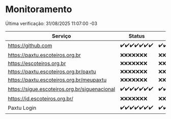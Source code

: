 # Monitoramento

Última verificação: 31/08/2025 11:07:00 -03

|Serviço|Status|Últimas 24h|
|---|---|---|
|https://github.com|<span title="2025-08-24: OK=23">✔️</span><span title="2025-08-25: OK=23">✔️</span><span title="2025-08-26: OK=23">✔️</span><span title="2025-08-27: OK=23">✔️</span><span title="2025-08-28: OK=23">✔️</span><span title="2025-08-29: OK=23">✔️</span><span title="2025-08-30: OK=13">✔️</span>|<span title="30/08/2025 11:07:00 -03 : 200">✔️</span><span title="30/08/2025 12:07:00 -03 : 200">✔️</span><span title="30/08/2025 13:09:00 -03 : 200">✔️</span><span title="30/08/2025 14:06:00 -03 : 200">✔️</span><span title="30/08/2025 15:11:00 -03 : 200">✔️</span><span title="30/08/2025 16:06:00 -03 : 200">✔️</span><span title="30/08/2025 17:08:00 -03 : 200">✔️</span><span title="30/08/2025 18:07:00 -03 : 200">✔️</span><span title="30/08/2025 19:07:00 -03 : 200">✔️</span><span title="30/08/2025 20:08:00 -03 : 200">✔️</span><span title="30/08/2025 21:49:00 -03 : 200">✔️</span><span title="30/08/2025 23:23:00 -03 : 200">✔️</span><span title="31/08/2025 00:30:00 -03 : 200">✔️</span><span title="31/08/2025 01:10:00 -03 : 200">✔️</span><span title="31/08/2025 02:08:00 -03 : 200">✔️</span><span title="31/08/2025 03:12:00 -03 : 200">✔️</span><span title="31/08/2025 04:08:00 -03 : 200">✔️</span><span title="31/08/2025 05:11:00 -03 : 200">✔️</span><span title="31/08/2025 06:08:00 -03 : 200">✔️</span><span title="31/08/2025 07:08:00 -03 : 200">✔️</span><span title="31/08/2025 08:06:00 -03 : 200">✔️</span><span title="31/08/2025 09:16:00 -03 : 200">✔️</span><span title="31/08/2025 10:15:00 -03 : 200">✔️</span><span title="31/08/2025 11:07:00 -03 : 200">✔️</span>|
|https://paxtu.escoteiros.org.br|<span title="2025-08-24: Falhas=23">❌</span><span title="2025-08-25: Falhas=23">❌</span><span title="2025-08-26: Falhas=23">❌</span><span title="2025-08-27: Falhas=23">❌</span><span title="2025-08-28: Falhas=23">❌</span><span title="2025-08-29: Falhas=23">❌</span><span title="2025-08-30: Falhas=13">❌</span>|<span title="30/08/2025 11:07:00 -03 : 403">❌</span><span title="30/08/2025 12:07:00 -03 : 403">❌</span><span title="30/08/2025 13:09:00 -03 : 403">❌</span><span title="30/08/2025 14:06:00 -03 : 403">❌</span><span title="30/08/2025 15:11:00 -03 : 403">❌</span><span title="30/08/2025 16:06:00 -03 : 403">❌</span><span title="30/08/2025 17:08:00 -03 : 403">❌</span><span title="30/08/2025 18:07:00 -03 : 403">❌</span><span title="30/08/2025 19:07:00 -03 : 403">❌</span><span title="30/08/2025 20:08:00 -03 : 403">❌</span><span title="30/08/2025 21:49:00 -03 : 403">❌</span><span title="30/08/2025 23:23:00 -03 : 403">❌</span><span title="31/08/2025 00:30:00 -03 : 403">❌</span><span title="31/08/2025 01:10:00 -03 : 403">❌</span><span title="31/08/2025 02:08:00 -03 : 403">❌</span><span title="31/08/2025 03:12:00 -03 : 403">❌</span><span title="31/08/2025 04:08:00 -03 : 403">❌</span><span title="31/08/2025 05:11:00 -03 : 403">❌</span><span title="31/08/2025 06:08:00 -03 : 403">❌</span><span title="31/08/2025 07:08:00 -03 : 403">❌</span><span title="31/08/2025 08:06:00 -03 : 403">❌</span><span title="31/08/2025 09:16:00 -03 : 403">❌</span><span title="31/08/2025 10:15:00 -03 : 403">❌</span><span title="31/08/2025 11:07:00 -03 : 403">❌</span>|
|https://escoteiros.org.br|<span title="2025-08-24: Falhas=23">❌</span><span title="2025-08-25: Falhas=23">❌</span><span title="2025-08-26: Falhas=23">❌</span><span title="2025-08-27: Falhas=23">❌</span><span title="2025-08-28: Falhas=23">❌</span><span title="2025-08-29: Falhas=23">❌</span><span title="2025-08-30: Falhas=13">❌</span>|<span title="30/08/2025 11:07:00 -03 : 403">❌</span><span title="30/08/2025 12:07:00 -03 : 403">❌</span><span title="30/08/2025 13:09:00 -03 : 403">❌</span><span title="30/08/2025 14:06:00 -03 : 403">❌</span><span title="30/08/2025 15:11:00 -03 : 403">❌</span><span title="30/08/2025 16:06:00 -03 : 403">❌</span><span title="30/08/2025 17:08:00 -03 : 403">❌</span><span title="30/08/2025 18:07:00 -03 : 403">❌</span><span title="30/08/2025 19:07:00 -03 : 403">❌</span><span title="30/08/2025 20:08:00 -03 : 403">❌</span><span title="30/08/2025 21:49:00 -03 : 403">❌</span><span title="30/08/2025 23:23:00 -03 : 403">❌</span><span title="31/08/2025 00:30:00 -03 : 403">❌</span><span title="31/08/2025 01:10:00 -03 : 403">❌</span><span title="31/08/2025 02:08:00 -03 : 403">❌</span><span title="31/08/2025 03:12:00 -03 : 403">❌</span><span title="31/08/2025 04:08:00 -03 : 403">❌</span><span title="31/08/2025 05:11:00 -03 : 403">❌</span><span title="31/08/2025 06:08:00 -03 : 403">❌</span><span title="31/08/2025 07:08:00 -03 : 403">❌</span><span title="31/08/2025 08:06:00 -03 : 403">❌</span><span title="31/08/2025 09:16:00 -03 : 403">❌</span><span title="31/08/2025 10:15:00 -03 : 403">❌</span><span title="31/08/2025 11:07:00 -03 : 403">❌</span>|
|https://paxtu.escoteiros.org.br/paxtu|<span title="2025-08-24: Falhas=23">❌</span><span title="2025-08-25: Falhas=23">❌</span><span title="2025-08-26: Falhas=23">❌</span><span title="2025-08-27: Falhas=23">❌</span><span title="2025-08-28: Falhas=23">❌</span><span title="2025-08-29: Falhas=23">❌</span><span title="2025-08-30: Falhas=13">❌</span>|<span title="30/08/2025 11:07:00 -03 : 403">❌</span><span title="30/08/2025 12:07:00 -03 : 403">❌</span><span title="30/08/2025 13:09:00 -03 : 403">❌</span><span title="30/08/2025 14:06:00 -03 : 403">❌</span><span title="30/08/2025 15:11:00 -03 : 403">❌</span><span title="30/08/2025 16:06:00 -03 : 403">❌</span><span title="30/08/2025 17:08:00 -03 : 403">❌</span><span title="30/08/2025 18:07:00 -03 : 403">❌</span><span title="30/08/2025 19:07:00 -03 : 403">❌</span><span title="30/08/2025 20:08:00 -03 : 403">❌</span><span title="30/08/2025 21:49:00 -03 : 403">❌</span><span title="30/08/2025 23:23:00 -03 : 403">❌</span><span title="31/08/2025 00:30:00 -03 : 403">❌</span><span title="31/08/2025 01:10:00 -03 : 403">❌</span><span title="31/08/2025 02:08:00 -03 : 403">❌</span><span title="31/08/2025 03:12:00 -03 : 403">❌</span><span title="31/08/2025 04:08:00 -03 : 403">❌</span><span title="31/08/2025 05:11:00 -03 : 403">❌</span><span title="31/08/2025 06:08:00 -03 : 403">❌</span><span title="31/08/2025 07:08:00 -03 : 403">❌</span><span title="31/08/2025 08:06:00 -03 : 403">❌</span><span title="31/08/2025 09:16:00 -03 : 403">❌</span><span title="31/08/2025 10:15:00 -03 : 403">❌</span><span title="31/08/2025 11:07:00 -03 : 403">❌</span>|
|https://paxtu.escoteiros.org.br/meupaxtu|<span title="2025-08-24: Falhas=23">❌</span><span title="2025-08-25: Falhas=23">❌</span><span title="2025-08-26: Falhas=23">❌</span><span title="2025-08-27: Falhas=23">❌</span><span title="2025-08-28: Falhas=23">❌</span><span title="2025-08-29: Falhas=23">❌</span><span title="2025-08-30: Falhas=13">❌</span>|<span title="30/08/2025 11:07:00 -03 : 403">❌</span><span title="30/08/2025 12:07:00 -03 : 403">❌</span><span title="30/08/2025 13:09:00 -03 : 403">❌</span><span title="30/08/2025 14:06:00 -03 : 403">❌</span><span title="30/08/2025 15:11:00 -03 : 403">❌</span><span title="30/08/2025 16:06:00 -03 : 403">❌</span><span title="30/08/2025 17:08:00 -03 : 403">❌</span><span title="30/08/2025 18:07:00 -03 : 403">❌</span><span title="30/08/2025 19:07:00 -03 : 403">❌</span><span title="30/08/2025 20:08:00 -03 : 403">❌</span><span title="30/08/2025 21:49:00 -03 : 403">❌</span><span title="30/08/2025 23:23:00 -03 : 403">❌</span><span title="31/08/2025 00:30:00 -03 : 403">❌</span><span title="31/08/2025 01:10:00 -03 : 403">❌</span><span title="31/08/2025 02:08:00 -03 : 403">❌</span><span title="31/08/2025 03:12:00 -03 : 403">❌</span><span title="31/08/2025 04:08:00 -03 : 403">❌</span><span title="31/08/2025 05:11:00 -03 : 403">❌</span><span title="31/08/2025 06:08:00 -03 : 403">❌</span><span title="31/08/2025 07:08:00 -03 : 403">❌</span><span title="31/08/2025 08:06:00 -03 : 403">❌</span><span title="31/08/2025 09:16:00 -03 : 403">❌</span><span title="31/08/2025 10:15:00 -03 : 403">❌</span><span title="31/08/2025 11:07:00 -03 : 403">❌</span>|
|https://sigue.escoteiros.org.br/siguenacional|<span title="2025-08-24: OK=23">✔️</span><span title="2025-08-25: OK=23">✔️</span><span title="2025-08-26: OK=23">✔️</span><span title="2025-08-27: OK=23">✔️</span><span title="2025-08-28: OK=23">✔️</span><span title="2025-08-29: OK=23">✔️</span><span title="2025-08-30: OK=13">✔️</span>|<span title="30/08/2025 11:07:00 -03 : 200">✔️</span><span title="30/08/2025 12:07:00 -03 : 200">✔️</span><span title="30/08/2025 13:09:00 -03 : 200">✔️</span><span title="30/08/2025 14:06:00 -03 : 200">✔️</span><span title="30/08/2025 15:11:00 -03 : 200">✔️</span><span title="30/08/2025 16:06:00 -03 : 0">❌</span><span title="30/08/2025 17:08:00 -03 : 200">✔️</span><span title="30/08/2025 18:07:00 -03 : 200">✔️</span><span title="30/08/2025 19:07:00 -03 : 200">✔️</span><span title="30/08/2025 20:08:00 -03 : 200">✔️</span><span title="30/08/2025 21:49:00 -03 : 200">✔️</span><span title="30/08/2025 23:23:00 -03 : 200">✔️</span><span title="31/08/2025 00:30:00 -03 : 200">✔️</span><span title="31/08/2025 01:10:00 -03 : 200">✔️</span><span title="31/08/2025 02:08:00 -03 : 200">✔️</span><span title="31/08/2025 03:12:00 -03 : 200">✔️</span><span title="31/08/2025 04:08:00 -03 : 200">✔️</span><span title="31/08/2025 05:11:00 -03 : 200">✔️</span><span title="31/08/2025 06:08:00 -03 : 200">✔️</span><span title="31/08/2025 07:08:00 -03 : 200">✔️</span><span title="31/08/2025 08:06:00 -03 : 200">✔️</span><span title="31/08/2025 09:16:00 -03 : 200">✔️</span><span title="31/08/2025 10:15:00 -03 : 200">✔️</span><span title="31/08/2025 11:07:00 -03 : 200">✔️</span>|
|https://id.escoteiros.org.br/|<span title="2025-08-24: Falhas=23">❌</span><span title="2025-08-25: Falhas=23">❌</span><span title="2025-08-26: Falhas=23">❌</span><span title="2025-08-27: Falhas=23">❌</span><span title="2025-08-28: Falhas=23">❌</span><span title="2025-08-29: Falhas=23">❌</span><span title="2025-08-30: Falhas=13">❌</span>|<span title="30/08/2025 11:07:00 -03 : 403">❌</span><span title="30/08/2025 12:07:00 -03 : 403">❌</span><span title="30/08/2025 13:09:00 -03 : 403">❌</span><span title="30/08/2025 14:06:00 -03 : 403">❌</span><span title="30/08/2025 15:11:00 -03 : 403">❌</span><span title="30/08/2025 16:06:00 -03 : 403">❌</span><span title="30/08/2025 17:08:00 -03 : 403">❌</span><span title="30/08/2025 18:07:00 -03 : 403">❌</span><span title="30/08/2025 19:07:00 -03 : 403">❌</span><span title="30/08/2025 20:08:00 -03 : 403">❌</span><span title="30/08/2025 21:49:00 -03 : 403">❌</span><span title="30/08/2025 23:23:00 -03 : 403">❌</span><span title="31/08/2025 00:30:00 -03 : 403">❌</span><span title="31/08/2025 01:10:00 -03 : 403">❌</span><span title="31/08/2025 02:08:00 -03 : 403">❌</span><span title="31/08/2025 03:12:00 -03 : 403">❌</span><span title="31/08/2025 04:08:00 -03 : 403">❌</span><span title="31/08/2025 05:11:00 -03 : 403">❌</span><span title="31/08/2025 06:08:00 -03 : 403">❌</span><span title="31/08/2025 07:08:00 -03 : 403">❌</span><span title="31/08/2025 08:06:00 -03 : 403">❌</span><span title="31/08/2025 09:16:00 -03 : 403">❌</span><span title="31/08/2025 10:15:00 -03 : 403">❌</span><span title="31/08/2025 11:07:00 -03 : 403">❌</span>|
|Paxtu Login|<span title="2025-08-24: OK=23">✔️</span><span title="2025-08-25: OK=23">✔️</span><span title="2025-08-26: OK=23">✔️</span><span title="2025-08-27: OK=23">✔️</span><span title="2025-08-28: OK=23">✔️</span><span title="2025-08-29: OK=23">✔️</span><span title="2025-08-30: OK=13">✔️</span>|<span title="30/08/2025 11:07:00 -03 : 200">✔️</span><span title="30/08/2025 12:07:00 -03 : 200">✔️</span><span title="30/08/2025 13:09:00 -03 : 200">✔️</span><span title="30/08/2025 14:06:00 -03 : 200">✔️</span><span title="30/08/2025 15:11:00 -03 : 200">✔️</span><span title="30/08/2025 16:06:00 -03 : 504">❌</span><span title="30/08/2025 17:08:00 -03 : 200">✔️</span><span title="30/08/2025 18:07:00 -03 : 200">✔️</span><span title="30/08/2025 19:07:00 -03 : 200">✔️</span><span title="30/08/2025 20:08:00 -03 : 200">✔️</span><span title="30/08/2025 21:49:00 -03 : 200">✔️</span><span title="30/08/2025 23:23:00 -03 : 200">✔️</span><span title="31/08/2025 00:30:00 -03 : 200">✔️</span><span title="31/08/2025 01:10:00 -03 : 200">✔️</span><span title="31/08/2025 02:08:00 -03 : 200">✔️</span><span title="31/08/2025 03:12:00 -03 : 200">✔️</span><span title="31/08/2025 04:08:00 -03 : 200">✔️</span><span title="31/08/2025 05:11:00 -03 : 200">✔️</span><span title="31/08/2025 06:08:00 -03 : 200">✔️</span><span title="31/08/2025 07:08:00 -03 : 200">✔️</span><span title="31/08/2025 08:06:00 -03 : 200">✔️</span><span title="31/08/2025 09:16:00 -03 : 200">✔️</span><span title="31/08/2025 10:15:00 -03 : 200">✔️</span><span title="31/08/2025 11:07:00 -03 : 200">✔️</span>|

